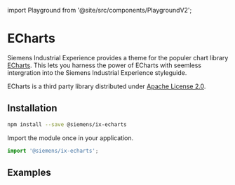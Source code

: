 import Playground from '@site/src/components/PlaygroundV2';

# ECharts

Siemens Industrial Experience provides a theme for the populer chart library [ECharts](https://echarts.apache.org/handbook/en/get-started).
This lets you harness the power of ECharts with seemless intergration into the Siemens Industrial Experience styleguide.

<div className="siemens-brand-section">

ECharts is a third party library distributed under [Apache License 2.0](https://www.apache.org/licenses).

</div>

## Installation

```sh
npm install --save @siemens/ix-echarts
```

Import the module once in your application.

```typescript
import '@siemens/ix-echarts';
```

## Examples

<Playground
height="40rem"
name="echarts"
examplesByName>
</Playground>
